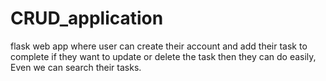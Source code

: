 # CRUD_application
flask web app where  user can create their account and  add their task to complete if they want to update or delete the task then they can do easily, Even we can search their tasks.
